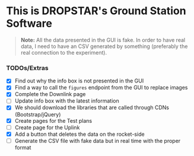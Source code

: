 # This is DROPSTAR's Ground Station Software

> **Note:** All the data presented in the GUI is fake. In order to have real data, I need to have an CSV generated by something (preferably the real connection to the experiment).
### TODOs/Extras

- [X] Find out why the info box is not presented in the GUI
- [X] Find a way to call the `figures` endpoint from the GUI to replace images
- [X] Complete the Downlink page
- [ ] Update info box with the latest information
- [X] We should download the libraries that are called through CDNs (Bootstrap/jQuery)
- [X] Create pages for the Test plans 
- [ ] Create page for the Uplink
- [X] Add a button that deletes the data on the rocket-side
- [ ] Generate the CSV file with fake data but in real time with the proper format
